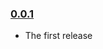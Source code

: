 ### [0.0.1](https://github.com/robhil/css-keyframes-animation/releases/tag/v0.0.1)

- The first release

